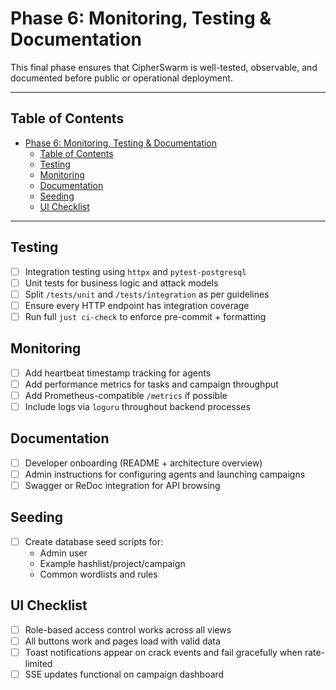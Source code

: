 # Phase 6: Monitoring, Testing & Documentation

This final phase ensures that CipherSwarm is well-tested, observable, and documented before public or operational deployment.

---

## Table of Contents

<!-- mdformat-toc start --slug=github --no-anchors --maxlevel=2 --minlevel=1 -->

- [Phase 6: Monitoring, Testing & Documentation](#phase-6-monitoring-testing--documentation)
  - [Table of Contents](#table-of-contents)
  - [Testing](#testing)
  - [Monitoring](#monitoring)
  - [Documentation](#documentation)
  - [Seeding](#seeding)
  - [UI Checklist](#ui-checklist)

<!-- mdformat-toc end -->

---

## Testing

- [ ] Integration testing using `httpx` and `pytest-postgresql`
- [ ] Unit tests for business logic and attack models
- [ ] Split `/tests/unit` and `/tests/integration` as per guidelines
- [ ] Ensure every HTTP endpoint has integration coverage
- [ ] Run full `just ci-check` to enforce pre-commit + formatting

## Monitoring

- [ ] Add heartbeat timestamp tracking for agents
- [ ] Add performance metrics for tasks and campaign throughput
- [ ] Add Prometheus-compatible `/metrics` if possible
- [ ] Include logs via `loguru` throughout backend processes

## Documentation

- [ ] Developer onboarding (README + architecture overview)
- [ ] Admin instructions for configuring agents and launching campaigns
- [ ] Swagger or ReDoc integration for API browsing

## Seeding

- [ ] Create database seed scripts for:
  - Admin user
  - Example hashlist/project/campaign
  - Common wordlists and rules

## UI Checklist

- [ ] Role-based access control works across all views
- [ ] All buttons work and pages load with valid data
- [ ] Toast notifications appear on crack events and fail gracefully when rate-limited
- [ ] SSE updates functional on campaign dashboard
